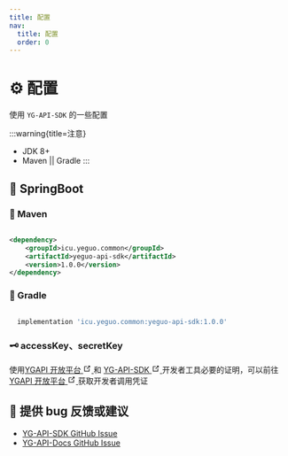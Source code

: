 ```yaml
---
title: 配置
nav:
  title: 配置
  order: 0
---
```


# ⚙️ 配置

使用 `YG-API-SDK` 的一些配置

:::warning{title=注意}

- JDK 8+
- Maven || Gradle
  :::

## 🌱 SpringBoot

### 🍋 Maven

```xml

<dependency>
    <groupId>icu.yeguo.common</groupId>
    <artifactId>yeguo-api-sdk</artifactId>
    <version>1.0.0</version>
</dependency>

```

### 🍇 Gradle

```gradle

  implementation 'icu.yeguo.common:yeguo-api-sdk:1.0.0'

```

### 🗝️ accessKey、secretKey

使用<a href="https://api.yeguo.icu" target="_blank" rel="noopener noreferrer">YGAPI 开放平台
<svg
          xmlns="http://www.w3.org/2000/svg"
          aria-hidden="true"
          x="0px"
          y="0px"
          viewBox="0 0 100 100"
          width="15"
          height="15"
        >
<path
            fill="currentColor"
            d="M18.8,85.1h56l0,0c2.2,0,4-1.8,4-4v-32h-8v28h-48v-48h28v-8h-32l0,0c-2.2,0-4,1.8-4,4v56C14.8,83.3,16.6,85.1,18.8,85.1z"
          ></path>
<polygon
            fill="currentColor"
            points="45.7,48.7 51.3,54.3 77.2,28.5 77.2,37.2 85.2,37.2 85.2,14.9 62.8,14.9 62.8,22.9 71.5,22.9"
          ></polygon>
</svg>
</a>和
<a href="https://github.com/ye-guo/yeguo-api-sdk" target="_blank" rel="noopener noreferrer">YG-API-SDK
<svg
          xmlns="http://www.w3.org/2000/svg"
          aria-hidden="true"
          x="0px"
          y="0px"
          viewBox="0 0 100 100"
          width="15"
          height="15"
        >
<path
            fill="currentColor"
            d="M18.8,85.1h56l0,0c2.2,0,4-1.8,4-4v-32h-8v28h-48v-48h28v-8h-32l0,0c-2.2,0-4,1.8-4,4v56C14.8,83.3,16.6,85.1,18.8,85.1z"
          ></path>
<polygon
            fill="currentColor"
            points="45.7,48.7 51.3,54.3 77.2,28.5 77.2,37.2 85.2,37.2 85.2,14.9 62.8,14.9 62.8,22.9 71.5,22.9"
          ></polygon>
</svg>
</a>开发者工具必要的证明，可以前往
<a href="https://api.yeguo.icu" target="_blank" rel="noopener noreferrer">YGAPI 开放平台
<svg
          xmlns="http://www.w3.org/2000/svg"
          aria-hidden="true"
          x="0px"
          y="0px"
          viewBox="0 0 100 100"
          width="15"
          height="15"
        >
<path
            fill="currentColor"
            d="M18.8,85.1h56l0,0c2.2,0,4-1.8,4-4v-32h-8v28h-48v-48h28v-8h-32l0,0c-2.2,0-4,1.8-4,4v56C14.8,83.3,16.6,85.1,18.8,85.1z"
          ></path>
<polygon
            fill="currentColor"
            points="45.7,48.7 51.3,54.3 77.2,28.5 77.2,37.2 85.2,37.2 85.2,14.9 62.8,14.9 62.8,22.9 71.5,22.9"
          ></polygon>
</svg>
</a>获取开发者调用凭证

## 🐞 提供 bug 反馈或建议

- [YG-API-SDK GitHub Issue](https://github.com/ye-guo/yeguo-api-sdk/issues/new/choose)
- [YG-API-Docs GitHub Issue](https://github.com/ye-guo/yeguo-api-docs/issues/new/choose)
